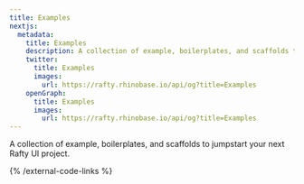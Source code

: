 ```yaml
---
title: Examples
nextjs:
  metadata:
    title: Examples
    description: A collection of example, boilerplates, and scaffolds to jumpstart your next Rafty UI project.
    twitter:
      title: Examples
      images:
        url: https://rafty.rhinobase.io/api/og?title=Examples
    openGraph:
      title: Examples
      images:
        url: https://rafty.rhinobase.io/api/og?title=Examples
---
```


A collection of example, boilerplates, and scaffolds to jumpstart your next Rafty UI project.

{% /external-code-links %}
